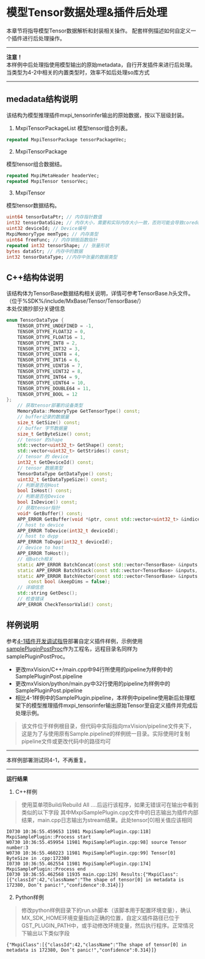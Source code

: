 # 模型Tensor数据处理&插件后处理

本章节将指导模型Tensor数据解析和封装相关操作。
配套样例描述如何自定义一个插件进行后处理操作。
****
**注意！**  
本样例中后处理指使用模型输出的原始metadata，自行开发插件来进行后处理。  
当类型为4-2中相关的内置类型时，效率不如后处理so库方式
****

## medadata结构说明
该结构为模型推理插件mxpi_tensorinfer输出的原始数据，按以下层级封装。

1. MxpiTensorPackageList
模型tensor组合列表。
```protobuf
repeated MxpiTensorPackage tensorPackageVec;
```
2. MxpiTensorPackage

模型tensor组合数据结。
```protobuf
repeated MxpiMetaHeader headerVec;
repeated MxpiTensor tensorVec;
```
3. MxpiTensor

模型tensor数据结构。
```protobuf
uint64 tensorDataPtr; // 内存指针数值
int32 tensorDataSize; // 内存大小，需要和实际内存大小一致，否则可能会导致coredump
uint32 deviceId; // Device编号
MxpiMemoryType memType; // 内存类型
uint64 freeFunc; // 内存销毁函数指针
repeated int32 tensorShape; // 张量形状
bytes dataStr; // 内存中的数据
int32 tensorDataType; //内存中张量的数据类型
```

## C++结构体说明
该结构体为TensorBase数据结构相关说明，详情可参考TensorBase.h头文件。  
（位于%SDK%/include/MxBase/Tensor/TensorBase/）  
本处仅摘抄部分关键信息
```c++
enum TensorDataType {
    TENSOR_DTYPE_UNDEFINED = -1,
    TENSOR_DTYPE_FLOAT32 = 0,
    TENSOR_DTYPE_FLOAT16 = 1,
    TENSOR_DTYPE_INT8 = 2,
    TENSOR_DTYPE_INT32 = 3,
    TENSOR_DTYPE_UINT8 = 4,
    TENSOR_DTYPE_INT16 = 6,
    TENSOR_DTYPE_UINT16 = 7,
    TENSOR_DTYPE_UINT32 = 8,
    TENSOR_DTYPE_INT64 = 9,
    TENSOR_DTYPE_UINT64 = 10,
    TENSOR_DTYPE_DOUBLE64 = 11,
    TENSOR_DTYPE_BOOL = 12
};
    // 获取tensor部署的设备类型
    MemoryData::MemoryType GetTensorType() const;
    // buffer记录的数据量
    size_t GetSize() const;
    // buffer 字节数据量
    size_t GetByteSize() const;
    // tensor 的shape
    std::vector<uint32_t> GetShape() const;
    std::vector<uint32_t> GetStrides() const;
    // tensor 的 device
    int32_t GetDeviceId() const;
    // tensor 数据类型
    TensorDataType GetDataType() const;
    uint32_t GetDataTypeSize() const;
    // 判断是否在Host
    bool IsHost() const;
    // 判断是否在Device
    bool IsDevice() const;
    // 获取tensor指针
    void* GetBuffer() const;
    APP_ERROR GetBuffer(void *&ptr, const std::vector<uint32_t> &indices) const;
    // host to device
    APP_ERROR ToDevice(int32_t deviceId);
    // host to dvpp
    APP_ERROR ToDvpp(int32_t deviceId);
    // device to host
    APP_ERROR ToHost();
    // 组batch相关
    static APP_ERROR BatchConcat(const std::vector<TensorBase> &inputs, TensorBase &output);
    static APP_ERROR BatchStack(const std::vector<TensorBase> &inputs, TensorBase &output);
    static APP_ERROR BatchVector(const std::vector<TensorBase> &inputs, TensorBase &output,
        const bool &keepDims = false);
    // 详细信息
    std::string GetDesc();
    // 检查错误
    APP_ERROR CheckTensorValid() const;
```
## 样例说明
参考[4-1插件开发调试指导](4-1插件开发调试指导.md)部署自定义插件样例，示例使用[samplePluginPostProc](../../tutorials/samplePluginPostProc/)作为工程名，远程目录名同样为samplePluginPostProc。  
- 更改mxVision/C++/main.cpp中94行所使用的pipeline为样例中的SamplePluginPost.pipeline
- 更改mxVision/python/main.py中32行使用的pipeline为样例中的SamplePluginPost.pipeline
- 相比4-1样例中的SamplePlugin.pipeline，本样例中pipeline使用新后处理框架下的模型推理插件mxpi_tensorinfer输出原始Tensor至自定义插件并完成后处理示例。
>该文件位于样例根目录，但代码中实际指向mxVision/pipeline文件夹下，这是为了与使用原有Sample.pipeline的样例统一目录。实际使用时复制pipeline文件或更改代码中的路径均可  

****
本样例部署测试同4-1，不再重复。
****
**运行结果**
1. C++样例  

>使用菜单项Build/Rebuild All ....后运行该程序，如果无错误可在输出中看到类似的以下字段  其中MxpiSamplePlugin.cpp文件中的日志输出为插件内部结果，main.cpp日志输出为stream结果。此处tensor[0]相关值应该相同
```shell
I0730 10:36:55.459653 11981 MxpiSamplePlugin.cpp:118] MxpiSamplePlugin::Process start
W0730 10:36:55.459954 11981 MxpiSamplePlugin.cpp:98] source Tensor number:3
W0730 10:36:55.460223 11981 MxpiSamplePlugin.cpp:99] Tensor[0] ByteSize in .cpp:172380
I0730 10:36:55.462554 11981 MxpiSamplePlugin.cpp:174] MxpiSamplePlugin::Process end
I0730 10:36:55.462568 11935 main.cpp:129] Results:{"MxpiClass":[{"classId":42,"className":"The shape of tensor[0] in metadata is 172380, Don’t panic!","confidence":0.314}]}
```
2. Python样例  
>修改python样例目录下的run.sh脚本（该脚本用于配置环境变量），确认MX_SDK_HOME环境变量指向正确的位置，自定义插件路径已位于GST_PLUGIN_PATH中，或手动修改环境变量，然后执行程序。正常情况下输出以下类似字段
```shell
{"MxpiClass":[{"classId":42,"className":"The shape of tensor[0] in metadata is 172380, Don’t panic!","confidence":0.314}]}
```